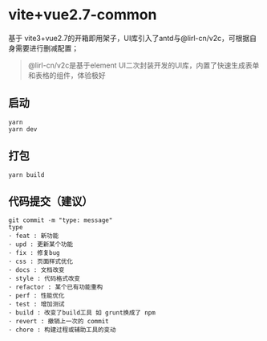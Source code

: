 # vite+vue2.7-common
基于 vite3+vue2.7的开箱即用架子，UI库引入了antd与@lirl-cn/v2c，可根据自身需要进行删减配置；
> @lirl-cn/v2c是基于element UI二次封装开发的UI库，内置了快速生成表单和表格的组件，体验极好

## 启动
``` base
yarn
yarn dev
```

## 打包
``` base
yarn build
```

## 代码提交（建议）
```
git commit -m "type: message"
type
· feat : 新功能
· upd : 更新某个功能
· fix : 修复bug
· css : 页面样式优化
· docs : 文档改变
· style : 代码格式改变
· refactor : 某个已有功能重构
· perf : 性能优化
· test : 增加测试
· build : 改变了build工具 如 grunt换成了 npm
· revert : 撤销上一次的 commit
· chore : 构建过程或辅助工具的变动
```